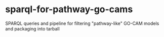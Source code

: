 # sparql-for-pathway-go-cams
SPARQL queries and pipeline for filtering "pathway-like" GO-CAM models and packaging into tarball
